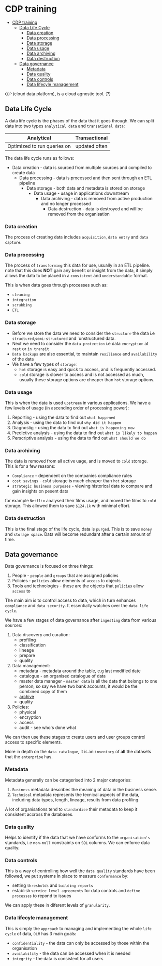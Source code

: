 # CDP training

- [CDP training](#cdp-training)
  - [Data Life Cycle](#data-life-cycle)
    - [Data creation](#data-creation)
    - [Data processing](#data-processing)
    - [Data storage](#data-storage)
    - [Data usage](#data-usage)
    - [Data archiving](#data-archiving)
    - [Data destruction](#data-destruction)
  - [Data governance](#data-governance)
    - [Metadata](#metadata)
    - [Data quality](#data-quality)
    - [Data controls](#data-controls)
    - [Data lifecyle management](#data-lifecyle-management)

`CDP` (cloud data platform), is a cloud agnostic tool. (?)

## Data Life Cycle

A data life cycle is the phases of the data that it goes through. We can split data into two types `analytical data` and `transational data`:

| Analytical                  | Transactional |
| --------------------------- | ------------- |
| Optimized to run queries on | updated often |

The data life cycle runs as follows:

- Data creation - data is sourced from multiple sources and compiled to create data
  - Data processing - data is processed and then sent through an ETL pipeline
    - Data storage - both data and metadata is stored on storage
      - Data usage - usage in applications downstream
        - Data archiving - data is removed from active production and no longer processed
          - Data destruction - data is destroyed and will be removed from the organisation

### Data creation

The process of creating data includes `acquisition`, `data entry` and `data capture`.

### Data processing

The process of `transforming` this data for use, usually in an ETL pipeline. note that this does **NOT** gain any benefit or insight from the data, it simply allows the data to be placed in a `consistent` and `understandable` format.

This is when data goes through processes such as:

- `cleaning`
- `integration`
- `scrubbing`
- `ETL`

### Data storage

- Before we store the data we need to consider the `structure` the data i.e `structured`,`semi-structured` and `unstructured data.
- Next we need to consider the `data protection` i.e data `encryption` at `rest` or `in transit`
- `Data backups` are also essential, to maintain `resilience` and `availability` of the data
- We have a few types of `storage`:
  - `hot` storage is easy and quick to access, and is frequently accessed.
  - `cold` storage is slower to access and is not accessed as much, usually these storage options are cheaper than `hot` storage options.

### Data usage

This is when the data is used `upstream` in various applications. We have a few levels of usage (in ascending order of processing power):

1. Reporting - using the data to find out `what happened`
2. Analysis - using the data to find out `why did it happen`
3. Diagnostig - using the data to find out `what is happening now`
4. Predictive analysis - using the data to find out `what is likely to happen`
5. Perscriptive analysis - using the data to find out `what should we do`

### Data archiving

The data is removed from all active uage, and is moved to `cold` storage. This is for a few reasons:

- `Compliance` - dependent on the companies compliance rules
- `cost savings` - `cold` storage is much cheaper than `hot` storage
- `strategic business purposes` - viewing historical data to compare and gain insights on pesent data

for example `Netflix` analysed their films usage, and moved the films to `cold` storage. This allowed them to save `$124.1k` with minimal effort.

### Data destruction

This is the final stage of the life cycle, data is `purged`. This is to save `money` and `storage space`. Data will become redundant after a certain amount of time.

## Data governance

Data governance is focused on three things:

1. People - `people` and `groups` that are assigned policies
2. Policies - `policies` allow elements of `access` to objects
3. Tools and technologies - these are the objects that `policies` allow `access` to

The main aim is to control access to data, which in turn enhances `compliance` and `data security`. It essentially watches over the `data life cycle`.

We have a few stages of data governance after `ingesting` data from various sources:

1. Data discovery and curation:
   - profiling
   - classification
   - lineage
   - prepare
   - quality
2. Data management:
   - metadata - metadata around the table, e.g last modified date
   - catalogue - an organised catalogue of data
   - master data manager - `master data` is all the data that belongs to one person, so say we have two bank accounts, it would be the combined copy of them
   - [archive](#data-archiving)
   - quality
3. Policies:
   - physical
   - encryption
   - access
   - audit - see who's done what

We can then use these stages to create users and user groups control access to specific elements.

More in depth on the `data catalogue`, it is an `inventory` of **all** the datasets that the `enterprise` has.

### Metadata

Metadata generally can be catagorised into 2 major categories:

1. `Business` metadata describes the meaning of data in the business sense.
2. `Technical` metadata represents the tecnical aspects of the data, including data types, length, lineage, results from data profiling

A lot of organisations tend to `standardise` their metadata to keep it consistent accross the databases.

### Data quality

Helps to identify if the data that we have conforms to the `organisation's` standards, i.e `non-null` constraints on `SQL` columns. We can enforce data quality.

### Data controls

This is a way of controlling how well the `data quality` standards have been followed, we put systems in place to measure `conformance` by:

- setting `thresholds` and `building reports`
- establish `service level agreements` for data controls and `define processes` to repond to issues

We can apply these in diferent levels of `granularity`.

### Data lifecyle management

This is simply the `approach` to managing and implementing the whole `life cycle` of data, `DLM` has 3 main goals:

- `confidentiality` - the data can only be accessed by those within the organisation
- `availability` - the data can be accessed when it is needed
- `integrity` - the data is consistent for all users

